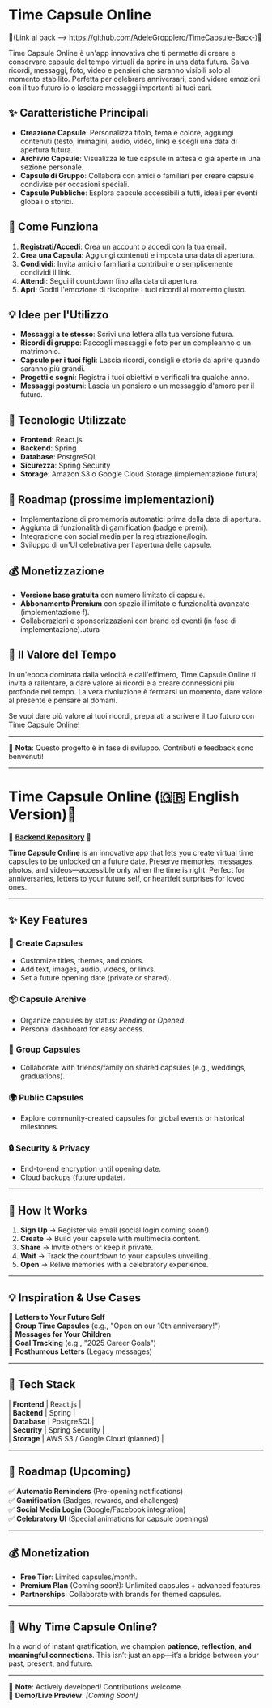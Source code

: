 # Time Capsule Online
💙(Link al back --> https://github.com/AdeleGropplero/TimeCapsule-Back-)💙

Time Capsule Online è un'app innovativa che ti permette di creare e conservare capsule del tempo virtuali da aprire in una data futura. Salva ricordi, messaggi, foto, video e pensieri che saranno visibili solo al momento stabilito. Perfetta per celebrare anniversari, condividere emozioni con il tuo futuro io o lasciare messaggi importanti ai tuoi cari.

## ✨ Caratteristiche Principali

- **Creazione Capsule**: Personalizza titolo, tema e colore, aggiungi contenuti (testo, immagini, audio, video, link) e scegli una data di apertura futura.
- **Archivio Capsule**: Visualizza le tue capsule in attesa o già aperte in una sezione personale.
- **Capsule di Gruppo**: Collabora con amici o familiari per creare capsule condivise per occasioni speciali.
- **Capsule Pubbliche**: Esplora capsule accessibili a tutti, ideali per eventi globali o storici.


## 🚀 Come Funziona

1. **Registrati/Accedi**: Crea un account o accedi con la tua email.
2. **Crea una Capsula**: Aggiungi contenuti e imposta una data di apertura.
3. **Condividi**: Invita amici o familiari a contribuire o semplicemente condividi il link.
4. **Attendi**: Segui il countdown fino alla data di apertura.
5. **Apri**: Goditi l'emozione di riscoprire i tuoi ricordi al momento giusto.

## 💡 Idee per l'Utilizzo

- **Messaggi a te stesso**: Scrivi una lettera alla tua versione futura.
- **Ricordi di gruppo**: Raccogli messaggi e foto per un compleanno o un matrimonio.
- **Capsule per i tuoi figli**: Lascia ricordi, consigli e storie da aprire quando saranno più grandi.
- **Progetti e sogni**: Registra i tuoi obiettivi e verificali tra qualche anno.
- **Messaggi postumi**: Lascia un pensiero o un messaggio d'amore per il futuro.

## 🔧 Tecnologie Utilizzate

- **Frontend**: React.js
- **Backend**: Spring
- **Database**: PostgreSQL
- **Sicurezza**: Spring Security
- **Storage**: Amazon S3 o Google Cloud Storage (implementazione futura)

## 📌 Roadmap (prossime implementazioni)

- Implementazione di promemoria automatici prima della data di apertura.
- Aggiunta di funzionalità di gamification (badge e premi).
- Integrazione con social media per la registrazione/login.
- Sviluppo di un'UI celebrativa per l'apertura delle capsule.

## 💰 Monetizzazione

- **Versione base gratuita** con numero limitato di capsule.
- **Abbonamento Premium** con spazio illimitato e funzionalità avanzate (implementazione f).
- Collaborazioni e sponsorizzazioni con brand ed eventi (in fase di implementazione).utura

## 🌟 Il Valore del Tempo

In un'epoca dominata dalla velocità e dall'effimero, Time Capsule Online ti invita a rallentare, a dare valore ai ricordi e a creare connessioni più profonde nel tempo. La vera rivoluzione è fermarsi un momento, dare valore al presente e pensare al domani.

Se vuoi dare più valore ai tuoi ricordi, preparati a scrivere il tuo futuro con Time Capsule Online!

---

📌 **Nota**: Questo progetto è in fase di sviluppo. Contributi e feedback sono benvenuti!

---

# Time Capsule Online (🇬🇧 English Version)🌟

💙 **[Backend Repository](https://github.com/AdeleGropplero/TimeCapsule-Back-)** 💙  

**Time Capsule Online** is an innovative app that lets you create virtual time capsules to be unlocked on a future date. Preserve memories, messages, photos, and videos—accessible only when the time is right. Perfect for anniversaries, letters to your future self, or heartfelt surprises for loved ones.  

---

## ✨ Key Features  

### 🎨 **Create Capsules**  
- Customize titles, themes, and colors.  
- Add text, images, audio, videos, or links.  
- Set a future opening date (private or shared).  

### 📦 **Capsule Archive**  
- Organize capsules by status: *Pending* or *Opened*.  
- Personal dashboard for easy access.  

### 👥 **Group Capsules**  
- Collaborate with friends/family on shared capsules (e.g., weddings, graduations).  

### 🌍 **Public Capsules**  
- Explore community-created capsules for global events or historical milestones.  

### 🔒 **Security & Privacy**  
- End-to-end encryption until opening date.  
- Cloud backups (future update).  

---

## 🚀 How It Works  

1. **Sign Up** → Register via email (social login coming soon!).  
2. **Create** → Build your capsule with multimedia content.  
3. **Share** → Invite others or keep it private.  
4. **Wait** → Track the countdown to your capsule’s unveiling.  
5. **Open** → Relive memories with a celebratory experience.  

---

## 💡 Inspiration & Use Cases  

📜 **Letters to Your Future Self**  
🎉 **Group Time Capsules** (e.g., "Open on our 10th anniversary!")  
👶 **Messages for Your Children**  
🎯 **Goal Tracking** (e.g., "2025 Career Goals")  
💌 **Posthumous Letters** (Legacy messages)  

---

## 🔧 Tech Stack  

| **Frontend**  | React.js  |  
| **Backend**   | Spring    |  
| **Database**  | PostgreSQL|  
| **Security**  | Spring Security |  
| **Storage**   | AWS S3 / Google Cloud (planned) |  

---

## 📌 Roadmap (Upcoming)  

✅ **Automatic Reminders** (Pre-opening notifications)  
✅ **Gamification** (Badges, rewards, and challenges)  
✅ **Social Media Login** (Google/Facebook integration)  
✅ **Celebratory UI** (Special animations for capsule openings)  

---

## 💰 Monetization  

- **Free Tier**: Limited capsules/month.  
- **Premium Plan** (Coming soon!): Unlimited capsules + advanced features.  
- **Partnerships**: Collaborate with brands for themed capsules.  

---

## 🌟 Why Time Capsule Online?  

In a world of instant gratification, we champion **patience, reflection, and meaningful connections**. This isn’t just an app—it’s a bridge between your past, present, and future.  

---

📌 **Note**: Actively developed! Contributions welcome.  
🔗 **Demo/Live Preview**: *[Coming Soon!]*  

